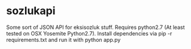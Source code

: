 # sozlukapi

Some sort of JSON API for eksisozluk stuff. Requires python2.7 (At least tested on OSX Yosemite Python2.7). Install dependencies via pip -r requirements.txt and run it with python app.py
